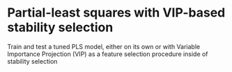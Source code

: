 # Partial-least squares with VIP-based stability selection
Train and test a tuned PLS model, either on its own or with Variable Importance Projection (VIP) as a feature selection procedure inside of stability selection
